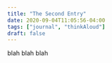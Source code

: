 ```yaml
---
title: "The Second Entry"
date: 2020-09-04T11:05:56-04:00
tags: ["journal", "thinkAloud"]
draft: false
---
```


blah blah blah